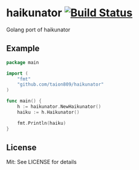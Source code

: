 # haikunator [![Build Status](https://travis-ci.org/taion809/haikunator.svg?branch=master)](https://travis-ci.org/taion809/haikunator)

Golang port of haikunator

## Example
```go
package main

import (
	"fmt"
	"github.com/taion809/haikunator"
)

func main() {
	h := haikunator.NewHaikunator()
	haiku := h.Haikunator()

	fmt.Println(haiku)
}
```

## License
Mit: See LICENSE for details
